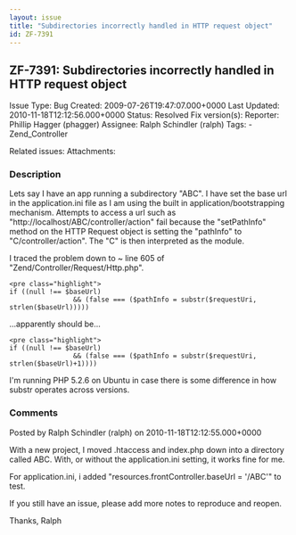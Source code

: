 ```yaml
---
layout: issue
title: "Subdirectories incorrectly handled in HTTP request object"
id: ZF-7391
---
```


ZF-7391: Subdirectories incorrectly handled in HTTP request object
------------------------------------------------------------------

 Issue Type: Bug Created: 2009-07-26T19:47:07.000+0000 Last Updated: 2010-11-18T12:12:56.000+0000 Status: Resolved Fix version(s): 
 Reporter:  Phillip Hagger (phagger)  Assignee:  Ralph Schindler (ralph)  Tags: - Zend\_Controller
 
 Related issues: 
 Attachments: 
### Description

Lets say I have an app running a subdirectory "ABC". I have set the base url in the application.ini file as I am using the built in application/bootstrapping mechanism. Attempts to access a url such as "http://localhost/ABC/controller/action" fail because the "setPathInfo" method on the HTTP Request object is setting the "pathInfo" to "C/controller/action". The "C" is then interpreted as the module.

I traced the problem down to ~ line 605 of "Zend/Controller/Request/Http.php".

 
    <pre class="highlight">
    if ((null !== $baseUrl)
                    && (false === ($pathInfo = substr($requestUri, strlen($baseUrl)))))


...apparently should be...

 
    <pre class="highlight">
    if ((null !== $baseUrl)
                    && (false === ($pathInfo = substr($requestUri, strlen($baseUrl)+1))))


I'm running PHP 5.2.6 on Ubuntu in case there is some difference in how substr operates across versions.

 

 

### Comments

Posted by Ralph Schindler (ralph) on 2010-11-18T12:12:55.000+0000

With a new project, I moved .htaccess and index.php down into a directory called ABC. With, or without the application.ini setting, it works fine for me.

For application.ini, i added "resources.frontController.baseUrl = '/ABC'" to test.

If you still have an issue, please add more notes to reproduce and reopen.

Thanks, Ralph

 

 